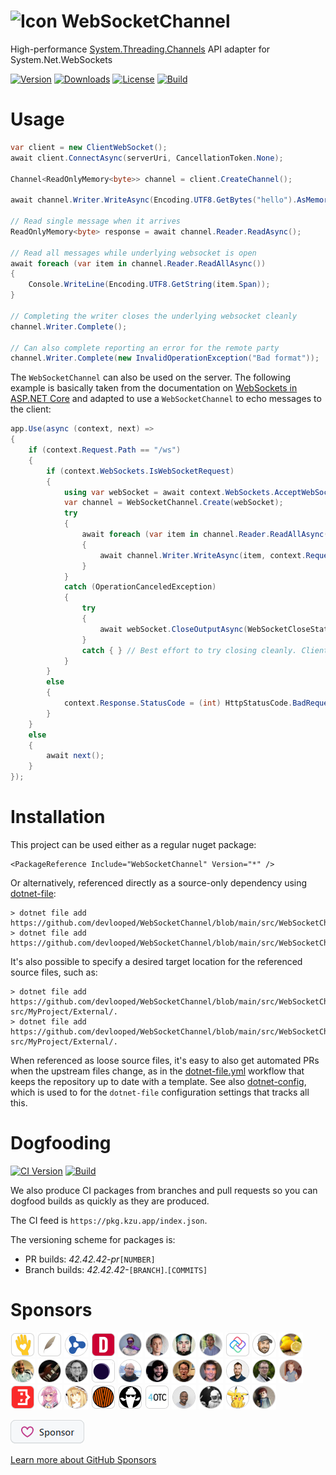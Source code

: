 ![Icon](https://raw.githubusercontent.com/devlooped/WebSocketChannel/main/assets/img/icon.png) WebSocketChannel
============

High-performance [System.Threading.Channels](https://devblogs.microsoft.com/dotnet/an-introduction-to-system-threading-channels/) API adapter for System.Net.WebSockets

[![Version](https://img.shields.io/nuget/v/WebSocketChannel.svg?color=royalblue)](https://www.nuget.org/packages/WebSocketChannel)
[![Downloads](https://img.shields.io/nuget/dt/WebSocketChannel.svg?color=green)](https://www.nuget.org/packages/WebSocketChannel)
[![License](https://img.shields.io/github/license/devlooped/WebSocketChannel.svg?color=blue)](https://github.com/devlooped/WebSocketChannel/blob/main/license.txt)
[![Build](https://img.shields.io/github/actions/workflow/status/devlooped/WebSocketChannel/build.yml?branch=main)](https://github.com/devlooped/WebSocketChannel/actions)

<!-- #content -->
# Usage

```csharp
var client = new ClientWebSocket();
await client.ConnectAsync(serverUri, CancellationToken.None);

Channel<ReadOnlyMemory<byte>> channel = client.CreateChannel();

await channel.Writer.WriteAsync(Encoding.UTF8.GetBytes("hello").AsMemory());

// Read single message when it arrives
ReadOnlyMemory<byte> response = await channel.Reader.ReadAsync();

// Read all messages while underlying websocket is open
await foreach (var item in channel.Reader.ReadAllAsync())
{
    Console.WriteLine(Encoding.UTF8.GetString(item.Span));
}

// Completing the writer closes the underlying websocket cleanly
channel.Writer.Complete();

// Can also complete reporting an error for the remote party
channel.Writer.Complete(new InvalidOperationException("Bad format"));
```


The `WebSocketChannel` can also be used on the server. The following example is basically 
taken from the documentation on [WebSockets in ASP.NET Core](https://docs.microsoft.com/en-us/aspnet/core/fundamentals/websockets?view=aspnetcore-5.0#configure-the-middleware) 
and adapted to use a `WebSocketChannel` to echo messages to the client:

```csharp
app.Use(async (context, next) =>
{
    if (context.Request.Path == "/ws")
    {
        if (context.WebSockets.IsWebSocketRequest)
        {
            using var webSocket = await context.WebSockets.AcceptWebSocketAsync();
            var channel = WebSocketChannel.Create(webSocket);
            try
            {
                await foreach (var item in channel.Reader.ReadAllAsync(context.RequestAborted))
                {
                    await channel.Writer.WriteAsync(item, context.RequestAborted);
                }
            }
            catch (OperationCanceledException)
            {
                try
                {
                    await webSocket.CloseOutputAsync(WebSocketCloseStatus.NormalClosure, null, default);
                }
                catch { } // Best effort to try closing cleanly. Client may be entirely gone.
            }
        }
        else
        {
            context.Response.StatusCode = (int) HttpStatusCode.BadRequest;
        }
    }
    else
    {
        await next();
    }
});
```

<!-- #content -->
# Installation

This project can be used either as a regular nuget package:

```
<PackageReference Include="WebSocketChannel" Version="*" />
```

Or alternatively, referenced directly as a source-only dependency using [dotnet-file](https://www.nuget.org/packages/dotnet-file):

```
> dotnet file add https://github.com/devlooped/WebSocketChannel/blob/main/src/WebSocketChannel/WebSocketChannel.cs
> dotnet file add https://github.com/devlooped/WebSocketChannel/blob/main/src/WebSocketChannel/WebSocketExtensions.cs
```

It's also possible to specify a desired target location for the referenced source files, such as:

```
> dotnet file add https://github.com/devlooped/WebSocketChannel/blob/main/src/WebSocketChannel/WebSocketChannel.cs src/MyProject/External/.
> dotnet file add https://github.com/devlooped/WebSocketChannel/blob/main/src/WebSocketChannel/WebSocketExtensions.cs src/MyProject/External/.
```

When referenced as loose source files, it's easy to also get automated PRs when the upstream files change, 
as in the [dotnet-file.yml](https://github.com/devlooped/dotnet-file/blob/main/.github/workflows/dotnet-file.yml) workflow that 
keeps the repository up to date with a template. See also [dotnet-config](https://dotnetconfig.org), which is used to 
for the `dotnet-file` configuration settings that tracks all this.



# Dogfooding

[![CI Version](https://img.shields.io/endpoint?url=https://shields.kzu.app/vpre/WebSocketChannel/main&label=nuget.ci&color=brightgreen)](https://pkg.kzu.app/index.json)
[![Build](https://github.com/devlooped/WebSocketChannel/workflows/build/badge.svg?branch=main)](https://github.com/devlooped/WebSocketChannel/actions)

We also produce CI packages from branches and pull requests so you can dogfood builds as quickly as they are produced. 

The CI feed is `https://pkg.kzu.app/index.json`. 

The versioning scheme for packages is:

- PR builds: *42.42.42-pr*`[NUMBER]`
- Branch builds: *42.42.42-*`[BRANCH]`.`[COMMITS]`

<!-- #sponsors -->
<!-- include https://github.com/devlooped/sponsors/raw/main/footer.md -->
# Sponsors 

<!-- sponsors.md -->
[![Clarius Org](https://raw.githubusercontent.com/devlooped/sponsors/main/.github/avatars/clarius.png "Clarius Org")](https://github.com/clarius)
[![MFB Technologies, Inc.](https://raw.githubusercontent.com/devlooped/sponsors/main/.github/avatars/MFB-Technologies-Inc.png "MFB Technologies, Inc.")](https://github.com/MFB-Technologies-Inc)
[![Torutek](https://raw.githubusercontent.com/devlooped/sponsors/main/.github/avatars/torutek-gh.png "Torutek")](https://github.com/torutek-gh)
[![DRIVE.NET, Inc.](https://raw.githubusercontent.com/devlooped/sponsors/main/.github/avatars/drivenet.png "DRIVE.NET, Inc.")](https://github.com/drivenet)
[![Keith Pickford](https://raw.githubusercontent.com/devlooped/sponsors/main/.github/avatars/Keflon.png "Keith Pickford")](https://github.com/Keflon)
[![Thomas Bolon](https://raw.githubusercontent.com/devlooped/sponsors/main/.github/avatars/tbolon.png "Thomas Bolon")](https://github.com/tbolon)
[![Kori Francis](https://raw.githubusercontent.com/devlooped/sponsors/main/.github/avatars/kfrancis.png "Kori Francis")](https://github.com/kfrancis)
[![Toni Wenzel](https://raw.githubusercontent.com/devlooped/sponsors/main/.github/avatars/twenzel.png "Toni Wenzel")](https://github.com/twenzel)
[![Uno Platform](https://raw.githubusercontent.com/devlooped/sponsors/main/.github/avatars/unoplatform.png "Uno Platform")](https://github.com/unoplatform)
[![Dan Siegel](https://raw.githubusercontent.com/devlooped/sponsors/main/.github/avatars/dansiegel.png "Dan Siegel")](https://github.com/dansiegel)
[![Reuben Swartz](https://raw.githubusercontent.com/devlooped/sponsors/main/.github/avatars/rbnswartz.png "Reuben Swartz")](https://github.com/rbnswartz)
[![Jacob Foshee](https://raw.githubusercontent.com/devlooped/sponsors/main/.github/avatars/jfoshee.png "Jacob Foshee")](https://github.com/jfoshee)
[![](https://raw.githubusercontent.com/devlooped/sponsors/main/.github/avatars/Mrxx99.png "")](https://github.com/Mrxx99)
[![Eric Johnson](https://raw.githubusercontent.com/devlooped/sponsors/main/.github/avatars/eajhnsn1.png "Eric Johnson")](https://github.com/eajhnsn1)
[![Ix Technologies B.V.](https://raw.githubusercontent.com/devlooped/sponsors/main/.github/avatars/IxTechnologies.png "Ix Technologies B.V.")](https://github.com/IxTechnologies)
[![David JENNI](https://raw.githubusercontent.com/devlooped/sponsors/main/.github/avatars/davidjenni.png "David JENNI")](https://github.com/davidjenni)
[![Jonathan ](https://raw.githubusercontent.com/devlooped/sponsors/main/.github/avatars/Jonathan-Hickey.png "Jonathan ")](https://github.com/Jonathan-Hickey)
[![Charley Wu](https://raw.githubusercontent.com/devlooped/sponsors/main/.github/avatars/akunzai.png "Charley Wu")](https://github.com/akunzai)
[![Jakob Tikjøb Andersen](https://raw.githubusercontent.com/devlooped/sponsors/main/.github/avatars/jakobt.png "Jakob Tikjøb Andersen")](https://github.com/jakobt)
[![Tino Hager](https://raw.githubusercontent.com/devlooped/sponsors/main/.github/avatars/tinohager.png "Tino Hager")](https://github.com/tinohager)
[![Ken Bonny](https://raw.githubusercontent.com/devlooped/sponsors/main/.github/avatars/KenBonny.png "Ken Bonny")](https://github.com/KenBonny)
[![Simon Cropp](https://raw.githubusercontent.com/devlooped/sponsors/main/.github/avatars/SimonCropp.png "Simon Cropp")](https://github.com/SimonCropp)
[![agileworks-eu](https://raw.githubusercontent.com/devlooped/sponsors/main/.github/avatars/agileworks-eu.png "agileworks-eu")](https://github.com/agileworks-eu)
[![sorahex](https://raw.githubusercontent.com/devlooped/sponsors/main/.github/avatars/sorahex.png "sorahex")](https://github.com/sorahex)
[![Zheyu Shen](https://raw.githubusercontent.com/devlooped/sponsors/main/.github/avatars/arsdragonfly.png "Zheyu Shen")](https://github.com/arsdragonfly)
[![Vezel](https://raw.githubusercontent.com/devlooped/sponsors/main/.github/avatars/vezel-dev.png "Vezel")](https://github.com/vezel-dev)
[![ChilliCream](https://raw.githubusercontent.com/devlooped/sponsors/main/.github/avatars/ChilliCream.png "ChilliCream")](https://github.com/ChilliCream)
[![4OTC](https://raw.githubusercontent.com/devlooped/sponsors/main/.github/avatars/4OTC.png "4OTC")](https://github.com/4OTC)
[![Vincent Limo](https://raw.githubusercontent.com/devlooped/sponsors/main/.github/avatars/v-limo.png "Vincent Limo")](https://github.com/v-limo)
[![Jordan S. Jones](https://raw.githubusercontent.com/devlooped/sponsors/main/.github/avatars/jordansjones.png "Jordan S. Jones")](https://github.com/jordansjones)
[![domischell](https://raw.githubusercontent.com/devlooped/sponsors/main/.github/avatars/DominicSchell.png "domischell")](https://github.com/DominicSchell)
[![Joseph Kingry](https://raw.githubusercontent.com/devlooped/sponsors/main/.github/avatars/jkingry.png "Joseph Kingry")](https://github.com/jkingry)


<!-- sponsors.md -->

[![Sponsor this project](https://raw.githubusercontent.com/devlooped/sponsors/main/sponsor.png "Sponsor this project")](https://github.com/sponsors/devlooped)
&nbsp;

[Learn more about GitHub Sponsors](https://github.com/sponsors)

<!-- https://github.com/devlooped/sponsors/raw/main/footer.md -->
